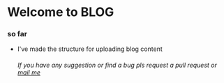 <h1>Welcome to BLOG</h1>
<h3>so far </h3> 
<ul>
<li>
    I've made the structure for uploading blog content
</li>
<h6>If you have any suggestion or find a bug pls request a pull request or <a href="mailto:adedayoemmanuel729@gmail.com">mail me</a></h6>
</ul>